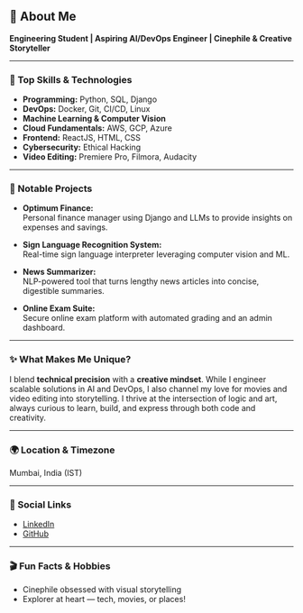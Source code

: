 ## 👋 About Me

**Engineering Student | Aspiring AI/DevOps Engineer | Cinephile & Creative Storyteller**

---

### 🚀 Top Skills & Technologies

- **Programming:** Python, SQL, Django
- **DevOps:** Docker, Git, CI/CD, Linux
- **Machine Learning & Computer Vision**
- **Cloud Fundamentals:** AWS, GCP, Azure
- **Frontend:** ReactJS, HTML, CSS
- **Cybersecurity:** Ethical Hacking
- **Video Editing:** Premiere Pro, Filmora, Audacity

---

### 🌟 Notable Projects

- **Optimum Finance:**  
  Personal finance manager using Django and LLMs to provide insights on expenses and savings.

- **Sign Language Recognition System:**  
  Real-time sign language interpreter leveraging computer vision and ML.

- **News Summarizer:**  
  NLP-powered tool that turns lengthy news articles into concise, digestible summaries.

- **Online Exam Suite:**  
  Secure online exam platform with automated grading and an admin dashboard.

---

### ✨ What Makes Me Unique?

I blend **technical precision** with a **creative mindset**. While I engineer scalable solutions in AI and DevOps, I also channel my love for movies and video editing into storytelling. I thrive at the intersection of logic and art, always curious to learn, build, and express through both code and creativity.

---

### 🌍 Location & Timezone

Mumbai, India (IST)

---

### 🔗 Social Links

- [LinkedIn](https://www.linkedin.com/in/vedangbandi)
- [GitHub](https://github.com/vedangbandi)

---

### 🎬 Fun Facts & Hobbies

- Cinephile obsessed with visual storytelling
- Explorer at heart — tech, movies, or places!
